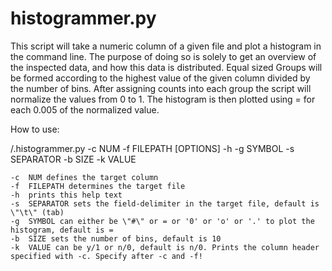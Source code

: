 # histogrammer.py
This script will take a numeric column of a given file and plot a histogram in the command line.
The purpose of doing so is solely to get an overview of the inspected data, and how this data is distributed.
Equal sized Groups will be formed according to the highest value of the given column divided by the number of bins.
After assigning counts into each group the script will normalize the values from 0 to 1.
The histogram is then plotted using = for each 0.005 of the normalized value.

How to use:

/.histogrammer.py -c NUM -f FILEPATH [OPTIONS] -h -g SYMBOL -s SEPARATOR -b SIZE -k VALUE

 	-c	NUM defines the target column
	-f	FILEPATH determines the target file
	-h	prints this help text
	-s	SEPARATOR sets the field-delimiter in the target file, default is \"\t\" (tab)
	-g	SYMBOL can either be \"#\" or = or '0' or 'o' or '.' to plot the histogram, default is =
	-b	SIZE sets the number of bins, default is 10
	-k	VALUE can be y/1 or n/0, default is n/0. Prints the column header specified with -c. Specify after -c and -f!
